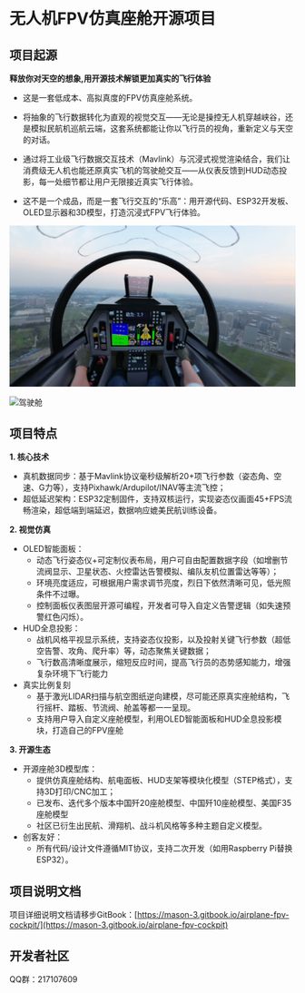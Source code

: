 # ​​无人机FPV仿真座舱开源项目​
## 项目起源​  
**释放你对天空的想象,用开源技术解锁更加真实的飞行体验​**

- 这是一套​​低成本、高拟真度的FPV仿真座舱系统​​。

- 将抽象的飞行数据转化为直观的视觉交互——无论是操控无人机穿越峡谷，还是模拟民航机巡航云端，这套系统都能让你以​​飞行员的视角​​，重新定义与天空的对话。

- 通过将工业级飞行数据交互技术（Mavlink）与沉浸式视觉渲染结合，我们让消费级无人机也能还原真实飞机的驾驶舱交互——从仪表反馈到HUD动态投影，每一处细节都让用户无限接近真实飞行体验。

- 这不是一个成品，而是一套飞行交互的“乐高”：用开源代码、ESP32开发板、OLED显示器和3D模型，打造沉浸式FPV飞行体验。
  
[![Watch the video](https://github.com/mason334/images/blob/main/%E5%B9%B3%E9%A3%9E.png)](https://youtu.be/EGba6gP0AzU)

![驾驶舱](https://mason-3.gitbook.io/~gitbook/image?url=https%3A%2F%2F1067138918-files.gitbook.io%2F%7E%2Ffiles%2Fv0%2Fb%2Fgitbook-x-prod.appspot.com%2Fo%2Fspaces%252F1QdusdhX5Ad18ENiCrTv%252Fuploads%252FwGXJKvEUM2nQYwHPQQ3m%252FIMG_2221.jpeg%3Falt%3Dmedia%26token%3Dc1907245-80d3-4c81-bdb6-fbf09cc3dc94&width=768&dpr=1&quality=100&sign=34f00c17&sv=2)



## 项目特点
**1. 核心技术​​**
  - ​​真机数据同步​​：基于Mavlink协议毫秒级解析20+项飞行参数（姿态角、空速、G力等），支持Pixhawk/Ardupilot/INAV等主流飞控；
  - 超低延迟架构​​：ESP32定制固件，支持双核运行，实现姿态仪画面45+FPS流畅渲染，超低端到端延迟，数据响应媲美民航训练设备。

**2. 视觉仿真​​**
- ​​OLED智能面板​​：
  + 动态飞行姿态仪+可定制仪表布局，用户可自由配置数据字段（如增删节流阀显示、卫星状态、火控雷达告警模拟、编队友机位置雷达等等）；
  + 环境亮度适应​​，可根据用户需求调节亮度，烈日下依然清晰可见，低光照条件不过曝。
  + 控制面板仪表图层开源可编程，开发者可导入自定义告警逻辑（如失速预警红色闪烁）。
- HUD全息投影​​：
  + 战机风格平视显示系统，支持姿态仪投影，以及投射关键飞行参数（超低空告警、攻角、爬升率）等，动态聚焦关键数据；
  + 飞行数高清晰度展示，缩短反应时间，提高飞行员的态势感知能力，增强复杂环境下飞行能力
- 真实比例复刻
  + 基于激光LIDAR扫描与航空图纸逆向建模，尽可能还原真实座舱结构，飞行摇杆、踏板、节流阀、舱盖等都一一呈现。
  + 支持用户导入自定义座舱模型，利用OLED智能面板和HUD全息投影模块，打造自己的FPV座舱
  
**​​3. 开源生态​​**
- ​​开源座舱3D模型库​​：
  + 提供仿真座舱结构、航电面板、HUD支架等模块化模型（STEP格式），支持3D打印/CNC加工；
  + 已发布、迭代多个版本中国歼20座舱模型、中国歼10座舱模型、美国F35座舱模型
  + 社区已衍生出民航、滑翔机、战斗机风格等多种主题自定义模型。
- ​​创客友好​​：
  + 所有代码/设计文件遵循MIT协议，支持二次开发（如用Raspberry Pi替换ESP32）。

## 项目说明文档

项目详细说明文档请移步GitBook：[https://mason-3.gitbook.io/airplane-fpv-cockpit/](https://mason-3.gitbook.io/airplane-fpv-cockpit)

## 开发者社区
QQ群：217107609
